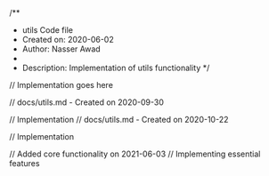 /**
 * utils Code file
 * Created on: 2020-06-02
 * Author: Nasser Awad
 *
 * Description: Implementation of utils functionality
 */
 
// Implementation goes here

// docs/utils.md - Created on 2020-09-30

// Implementation
// docs/utils.md - Created on 2020-10-22

// Implementation

// Added core functionality on 2021-06-03
// Implementing essential features
